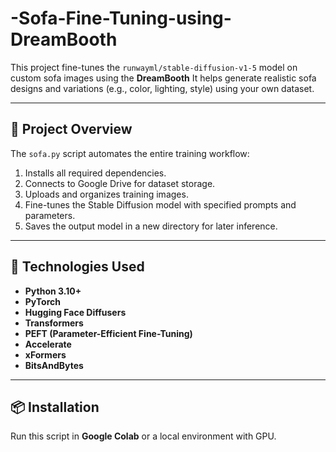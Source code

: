 # -Sofa-Fine-Tuning-using-DreamBooth
This project fine-tunes the `runwayml/stable-diffusion-v1-5` model on custom sofa images using the **DreamBooth**
It helps generate realistic sofa designs and variations (e.g., color, lighting, style) using your own dataset.

---

## 🚀 Project Overview
The `sofa.py` script automates the entire training workflow:
1. Installs all required dependencies.
2. Connects to Google Drive for dataset storage.
3. Uploads and organizes training images.
4. Fine-tunes the Stable Diffusion model with specified prompts and parameters.
5. Saves the output model in a new directory for later inference.

---

## 🧠 Technologies Used
- **Python 3.10+**
- **PyTorch**
- **Hugging Face Diffusers**
- **Transformers**
- **PEFT (Parameter-Efficient Fine-Tuning)**
- **Accelerate**
- **xFormers**
- **BitsAndBytes**

---

## 📦 Installation

Run this script in **Google Colab** or a local environment with GPU.


